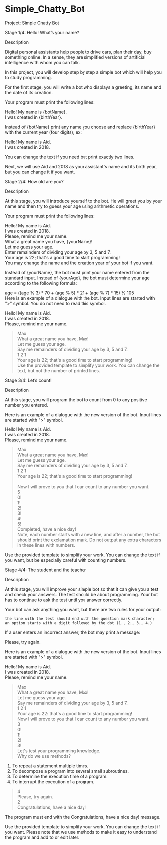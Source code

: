 # Simple_Chatty_Bot
Project: Simple Chatty Bot

Stage 1/4: Hello! What’s your name?

Description

Digital personal assistants help people to drive cars, plan their day, buy something online. In a sense, they are simplified versions of artificial intelligence with whom you can talk.

In this project, you will develop step by step a simple bot which will help you to study programming.

For the first stage, you will write a bot who displays a greeting, its name and the date of its creation.

Your program must print the following lines:

Hello! My name is {botName}.</br>
I was created in {birthYear}.</br>

Instead of {botName} print any name you choose and replace {birthYear} with the current year (four digits), ex:

Hello! My name is Aid.</br>
I was created in 2018.</br>

You can change the text if you need but print exactly two lines.

Next, we will use Aid and 2018 as your assistant's name and its birth year, but you can change it if you want.

Stage 2/4: How old are you?

Description

At this stage, you will introduce yourself to the bot. He will greet you by your name and then try to guess your age using arithmetic operations.

Your program must print the following lines:

Hello! My name is Aid.</br>
I was created in 2018.</br>
Please, remind me your name.</br>
What a great name you have, {yourName}!</br>
Let me guess your age.</br>
Enter remainders of dividing your age by 3, 5 and 7.</br>
Your age is 22; that's a good time to start programming!</br>
You may change the name and the creation year of your bot if you want.</br>

Instead of {yourName}, the bot must print your name entered from the standard input. Instead of {yourAge}, the bot must determine your age according to the following formula:

age = ((age % 3) * 70 + (age % 5) * 21 + (age % 7) * 15) % 105</br>
Here is an example of a dialogue with the bot. Input lines are started with ">" symbol. You do not need to read this symbol.</br>

Hello! My name is Aid.</br>
I was created in 2018.</br>
Please, remind me your name.</br>
> Max</br>
What a great name you have, Max!</br>
Let me guess your age.</br>
Say me remainders of dividing your age by 3, 5 and 7.</br>
> 1 2 1</br>
Your age is 22; that's a good time to start programming!</br>
Use the provided template to simplify your work. You can change the text, but not the number of printed lines.</br>

Stage 3/4: Let’s count!

Description

At this stage, you will program the bot to count from 0 to any positive number you entered.

Here is an example of a dialogue with the new version of the bot. Input lines are started with ">" symbol.

Hello! My name is Aid.</br>
I was created in 2018.</br>
Please, remind me your name.</br>
> Max​​​​​​​</br>
What a great name you have, Max!</br>
Let me guess your age.</br>
Say me remainders of dividing your age by 3, 5 and 7.</br>
> 1 2 1</br>
Your age is 22; that's a good time to start programming!</br></br>
Now I will prove to you that I can count to any number you want.</br>
> 5</br>
0!</br>
1!</br>
2!</br>
3!</br>
4!</br>
5!</br>
Completed, have a nice day!</br>
Note, each number starts with a new line, and after a number, the bot should print the exclamation mark. Do not output any extra characters in these lines with numbers.

Use the provided template to simplify your work. You can change the text if you want, but be especially careful with counting numbers.

Stage 4/4: The student and the teacher

Description

At this stage, you will improve your simple bot so that it can give you a test and check your answers. The test should be about programming. Your bot has to continue to ask the test until you answer correctly.

Your bot can ask anything you want, but there are two rules for your output:

    the line with the test should end with the question mark character;
    an option starts with a digit followed by the dot (1., 2., 3., 4.)

If a user enters an incorrect answer, the bot may print a message:</br>

Please, try again.</br>

Here is an example of a dialogue with the new version of the bot. Input lines are started with ">" symbol.</br>

Hello! My name is Aid.</br>
I was created in 2018.</br>
Please, remind me your name.</br>
> Max</br>
What a great name you have, Max!</br>
Let me guess your age.</br>
Say me remainders of dividing your age by 3, 5 and 7.</br>
> 1 2 1</br>
Your age is 22: that's a good time to start programming!</br>
Now I will prove to you that I can count to any number you want.</br>
> 3</br>
0!</br>
1!</br>
2!</br>
3!</br>
Let's test your programming knowledge.</br>
Why do we use methods?</br>
1. To repeat a statement multiple times.</br>
2. To decompose a program into several small subroutines.</br>
3. To determine the execution time of a program.</br>
4. To interrupt the execution of a program.</br>
> 4</br>
Please, try again.</br>
> 2</br>
Congratulations, have a nice day!</br>

The program must end with the Congratulations, have a nice day! message.

Use the provided template to simplify your work. You can change the text if you want. Please note that we use methods to make it easy to understand the program and add to or edit later.
